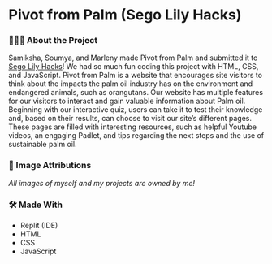 # Pivot from Palm (Sego Lily Hacks)
### 👩🏽‍💻 About the Project
Samiksha, Soumya, and Marleny made Pivot from Palm and submitted it to [Sego Lily Hacks](https://segolilyhacks.com/)! We had so much fun coding this project with HTML, CSS, and JavaScript. Pivot from Palm is a website that encourages site visitors to think about the impacts the palm oil industry has on the environment and endangered animals, such as orangutans. Our website has multiple features for our visitors to interact and gain valuable information about Palm oil. Beginning with our interactive quiz, users can take it to test their knowledge and, based on their results, can choose to visit our site’s different pages. These pages are filled with interesting resources, such as helpful Youtube videos, an engaging Padlet, and tips regarding the next steps and the use of sustainable palm oil.

### 📸 Image Attributions
*All images of myself and my projects are owned by me!*

### 🛠 Made With
- Replit (IDE)
- HTML
- CSS
- JavaScript
